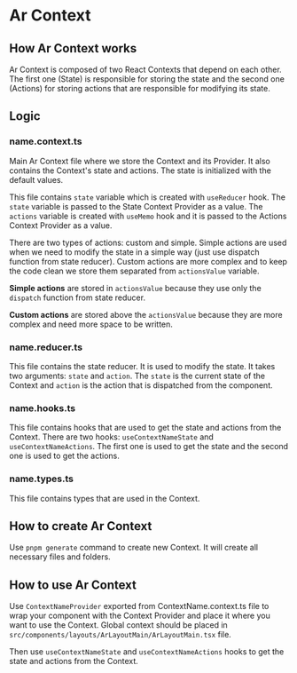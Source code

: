 # Ar Context

## How Ar Context works

Ar Context is composed of two React Contexts that depend on each other. The first one (State) is responsible for storing the state and the second one (Actions) for storing actions that are responsible for modifying its state.

## Logic

### name.context.ts

Main Ar Context file where we store the Context and its Provider. It also contains the Context's state and actions. The state is initialized with the default values.

This file contains `state` variable which is created with `useReducer` hook. The `state` variable is passed to the State Context Provider as a value. The `actions` variable is created with `useMemo` hook and it is passed to the Actions Context Provider as a value.

There are two types of actions: custom and simple. Simple actions are used when we need to modify the state in a simple way (just use dispatch function from state reducer). Custom actions are more complex and to keep the code clean we store them separated from `actionsValue` variable.

**Simple actions** are stored in `actionsValue` because they use only the `dispatch` function from state reducer.

**Custom actions** are stored above the `actionsValue` because they are more complex and need more space to be written.

### name.reducer.ts

This file contains the state reducer. It is used to modify the state. It takes two arguments: `state` and `action`. The `state` is the current state of the Context and `action` is the action that is dispatched from the component.

### name.hooks.ts

This file contains hooks that are used to get the state and actions from the Context. There are two hooks: `useContextNameState` and `useContextNameActions`. The first one is used to get the state and the second one is used to get the actions.

### name.types.ts

This file contains types that are used in the Context.

## How to create Ar Context

Use `pnpm generate` command to create new Context. It will create all necessary files and folders.

## How to use Ar Context

Use `ContextNameProvider` exported from ContextName.context.ts file to wrap your component with the Context Provider and place it where you want to use the Context. Global context should be placed in `src/components/layouts/ArLayoutMain/ArLayoutMain.tsx` file.

Then use `useContextNameState` and `useContextNameActions` hooks to get the state and actions from the Context.
